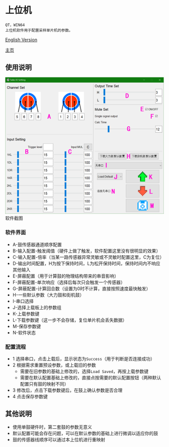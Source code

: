 # 上位机
    QT，WIN64  
    上位机软件用于配置采样单片机的参数。  

[English Version](./README_EN.md)  

[主页](../)  


## 使用说明

![软件截图](./img/img.png  "软件截图")
软件截图  

### 软件界面

- A-鼓传感器通道顺序配置
- B-输入配置-触发阈值（硬件上做了触发，软件配置这里没有很明显的效果）
- C-输入配置-倍率（当某一路传感器异常灵敏或不灵敏时配置这里，C为复位）
- D-输出时间配置，H为按下保持时间，L为松开保持时间，保持时间内不响应其他输入
- E-屏蔽配置（用于计算鼓的物理结构带来的串音影响）
- F-屏蔽配置-单次响应（选择后每次只会触发一个传感器）
- G-屏蔽配置-计算回合数（设置为0时不计算，直接按照速度最快触发）
- H-一些默认参数（大力鼓和街机鼓）
- I-串口选择
- J-选择上载板上的参数组
- K-上载参数键
- L-下载参数键（这一步不会存储，复位单片机会丢失数据）
- M-保存参数键
- N-软件状态

### 配置流程

- 1 选择串口，点击上载后，显示状态为`Success`（用于判断是否连接成功）
- 2 根据需求重置预设参数，或上载旧的参数
    - 需要在旧参数的基础上修改的，选择`Load Saved`，再按上载参数键
    - 需要在默认配置基础上修改的，直接点按需要的默认配置按钮（两种默认配置只有鼓的映射不同）
- 3 修改后，点击下载参数键后，在鼓上确认参数是否合理
- 4 点击保存参数键


## 其他说明
- 使用单鼓硬件时，第二套鼓的参数无意义
- 默认配置可能会存在问题，可以在默认参数的基础上进行微调以适应你的鼓
- 鼓的传感器线顺序可以通过本上位机进行重映射

